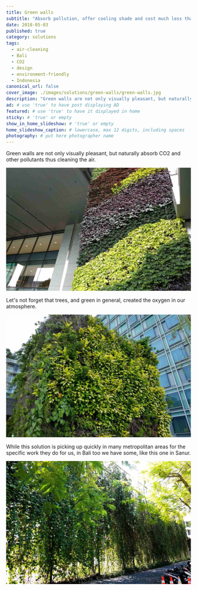 ```yaml
---
title: Green walls
subtitle: "Absorb pollution, offer cooling shade and cost much less than any other walls."
date: 2018-05-03
published: true
category: solutions
tags:
  - air-cleaning
  - Bali
  - CO2
  - design
  - environment-friendly
  - Indonesia
canonical_url: false
cover_image: ./images/solutions/green-walls/green-walls.jpg
description: "Green walls are not only visually pleasant, but naturally absorb CO2 and other pollutants thus cleaning the air." # max 160 cos dunno how to trip it, yet...
ad: # use 'true' to have post displaying AD
featured: # use 'true' to have it displayed in home
sticky: # 'true' or empty
show_in_home_slideshow: # 'true' or empty
home_slideshow_caption: # lowercase, max 12 digits, including spaces
photography: # put here photographer name
---
```


Green walls are not only visually pleasant, but naturally absorb CO2 and other pollutants thus cleaning the air.

![Singapore Raffles Hospital](./images/solutions/green-walls/green-walls-02.jpg)


Let's not forget that trees, and green in general, created the oxygen in our atmosphere.

![Singapore Orchard Mall rooftop](./images/solutions/green-walls/green-walls-03.jpg)

While this solution is picking up quickly in many metropolitan areas for the specific work they do for us, in Bali too we have some, like this one in Sanur.

![Bali, Sanur](./images/solutions/green-walls/green-walls.jpg)
